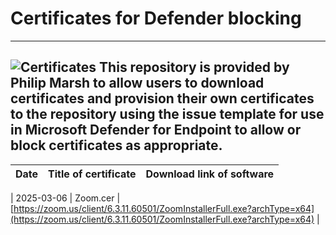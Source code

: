 # Certificates for Defender blocking
---
![Certificates](https://img.shields.io/badge/Certificates-0-blue)
This repository is provided by Philip Marsh to allow users to download certificates and provision their own certificates to the repository using the issue template for use in Microsoft Defender for Endpoint to allow or block certificates as appropriate.
---
| Date       | Title of certificate | Download link of software |
|------------|----------------------|---------------------------|


| 2025-03-06 | Zoom.cer | [https://zoom.us/client/6.3.11.60501/ZoomInstallerFull.exe?archType=x64](https://zoom.us/client/6.3.11.60501/ZoomInstallerFull.exe?archType=x64) |
